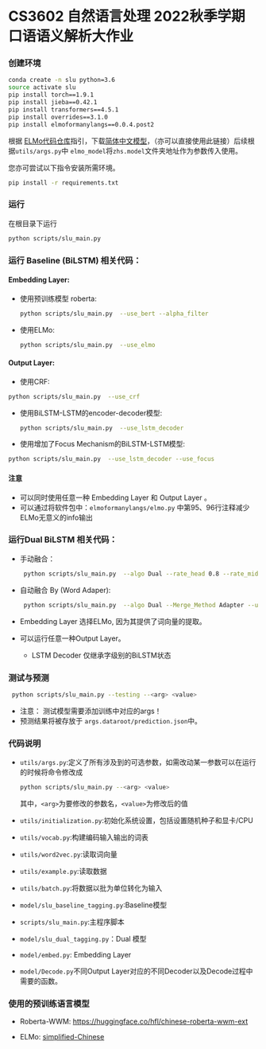 # CS3602 自然语言处理 2022秋季学期 口语语义解析大作业

### 创建环境

```bash
conda create -n slu python=3.6
source activate slu
pip install torch==1.9.1
pip install jieba==0.42.1
pip install transformers==4.5.1
pip install overrides==3.1.0
pip install elmoformanylangs==0.0.4.post2

```

根据 [ELMo代码仓库](https://github.com/HIT-SCIR/ELMoForManyLangs)指引，下载[简体中文模型](http://39.96.43.154/zhs.model.tar.bz2)，（亦可以直接使用此链接）后续根据`utils/args.py`中 `elmo_model`将`zhs.model`文件夹地址作为参数传入使用。

您亦可尝试以下指令安装所需环境。

```bash
pip install -r requirements.txt
```

### 运行

在根目录下运行

```bash
python scripts/slu_main.py
```

### 运行 Baseline (BiLSTM) 相关代码：

#### Embedding Layer:

-   使用预训练模型 roberta:
      ```bash
      python scripts/slu_main.py  --use_bert --alpha_filter
      ```
-   使用ELMo:

    ```bash
    python scripts/slu_main.py  --use_elmo 
    ```

#### Output Layer:

-   使用CRF:
  ```bash
  python scripts/slu_main.py  --use_crf
  ```

-   使用BiLSTM-LSTM的encoder-decoder模型:

    ```bash
    python scripts/slu_main.py  --use_lstm_decoder
    ```

-   使用增加了Focus Mechanism的BiLSTM-LSTM模型:
  ```bash
  python scripts/slu_main.py  --use_lstm_decoder --use_focus
  ```

#### 注意
-   可以同时使用任意一种 Embedding Layer 和 Output Layer 。
-   可以通过将软件包中：`elmoformanylangs/elmo.py` 中第95、96行注释减少ELMo无意义的info输出

### 运行Dual BiLSTM 相关代码：

-   手动融合：

    ```bash
     python scripts/slu_main.py  --algo Dual --rate_head 0.8 --rate_mid 0.6 --use_dict 
    ```
-   自动融合 By (Word Adaper):
    ```bash
     python scripts/slu_main.py  --algo Dual --Merge_Method Adapter --use_dict
    ```

-   Embedding Layer 选择ELMo, 因为其提供了词向量的提取。
-   可以运行任意一种Output Layer。
    -   LSTM Decoder 仅继承字级别的BiLSTM状态

### 测试与预测

```bash
 python scripts/slu_main.py --testing --<arg> <value>
```

-   注意： 测试模型需要添加训练中对应的args！
-   预测结果将被存放于 `args.dataroot/prediction.json`中。

### 代码说明

+ `utils/args.py`:定义了所有涉及到的可选参数，如需改动某一参数可以在运行的时候将命令修改成
  
    ```bash
    python scripts/slu_main.py --<arg> <value>
    ```
    
    其中，`<arg>`为要修改的参数名，`<value>`为修改后的值
    
+ `utils/initialization.py`:初始化系统设置，包括设置随机种子和显卡/CPU

+ `utils/vocab.py`:构建编码输入输出的词表

+ `utils/word2vec.py`:读取词向量

+ `utils/example.py`:读取数据

+ `utils/batch.py`:将数据以批为单位转化为输入

+ `model/slu_baseline_tagging.py`:Baseline模型

+ `scripts/slu_main.py`:主程序脚本

+ `model/slu_dual_tagging.py`：Dual 模型

+ `model/embed.py`: Embedding Layer

+ `model/Decode.py`不同Output Layer对应的不同Decoder以及Decode过程中需要的函数。



### 使用的预训练语言模型

-   Roberta-WWM: https://huggingface.co/hfl/chinese-roberta-wwm-ext

-   ELMo: [simplified-Chinese](http://39.96.43.154/zhs.model.tar.bz2)

